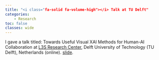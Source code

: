 ```yaml
---
title: "<i class="fa-solid fa-volume-high"></i> Talk at TU Delft"
categories: 
    - Research
toc: false
classes: wide
---
```


I gave a talk titled: Towards Useful Visual XAI Methods for Human-AI Collaboration at [L3S Research Center](https://www.l3s.de/en), Delft University of Technology (TU Delft), Netherlands (online). 
[slide](https://docs.google.com/presentation/d/1nd48vMiQ7L8kukue74XGTeQS9zvDPxELDGMy54VmcQA/edit?usp=sharing).